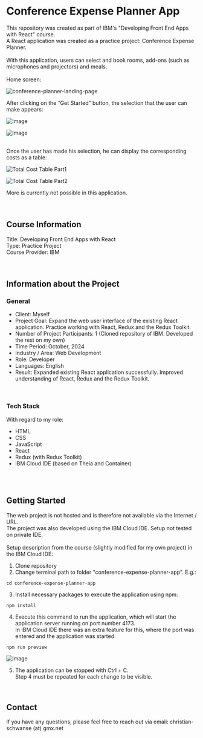 # Conference Expense Planner App



This repository was created as part of IBM's "Developing Front End Apps with React" course.<br>
A React application was created as a practice project: Conference Expense Planner.<br>
<br>
With this application, users can select and book rooms, add-ons (such as microphones and projectors) and meals.<br>
<br>
Home screen:<br>

![conference-planner-landing-page](https://github.com/user-attachments/assets/4eece5f9-59d6-4d80-9e16-ea1931458ce0)

After clicking on the “Get Started” button, the selection that the user can make appears:<br>

![image](https://github.com/user-attachments/assets/f1a61246-f153-46da-9143-b9c6952c5946)

![image](https://github.com/user-attachments/assets/a62fbc4d-ab14-4ce5-8d5b-fe23433194b5)

<br>
Once the user has made his selection, he can display the corresponding costs as a table:<br>

![Total Cost Table Part1](https://github.com/user-attachments/assets/107c9282-e4fa-452a-8da5-dba99e5a38dd)

![Total Cost Table Part2](https://github.com/user-attachments/assets/323e722a-0e97-45a6-aa47-71a1d5a2cc1c)

More is currently not possible in this application.<br>
<br>
<br>



## Course Information
Title: Developing Front End Apps with React<br>
Type: Practice Project<br>
Course Provider: IBM<br>
<br>
<br>



## Information about the Project
### General
- Client: Myself
- Project Goal: Expand the web user interface of the existing React application. Practice working with React, Redux and the Redux Toolkit.
- Number of Project Participants: 1 (Cloned repository of IBM. Developed the rest on my own)
- Time Period: October, 2024
- Industry / Area: Web Development
- Role: Developer
- Languages: English
- Result: Expanded existing React application successfully. Improved understanding of React, Redux and the Redux Toolkit.
<br>

### Tech Stack
With regard to my role:
- HTML
- CSS
- JavaScript
- React
- Redux (with Redux Toolkit)
- IBM Cloud IDE (based on Theia and Container)
<br>
<br>


## Getting Started
The web project is not hosted and is therefore not available via the Internet / URL.<br>
The project was also developed using the IBM Cloud IDE. Setup not tested on private IDE.<br>
<br>
Setup description from the course (slightly modified for my own project) in the IBM Cloud IDE:<br>
1. Clone repository
2. Change terminal path to folder "conference-expense-planner-app". E.g.:
```
cd conference-expense-planner-app
```
3. Install necessary packages to execute the application using npm:
```
npm install
```
4. Execute this command to run the application, which will start the application server running on port number 4173.<br>
In IBM Cloud IDE there was an extra feature for this, where the port was entered and the application was started.<br>
```
npm run preview
```

![image](https://github.com/user-attachments/assets/a372cc61-1e55-4c79-be6e-e17d2a0bc741)

5. The application can be stopped with Ctrl + C.<br>
Step 4 must be repeated for each change to be visible.<br>
<br>



## Contact
If you have any questions, please feel free to reach out via email: christian-schwanse (at) gmx.net

